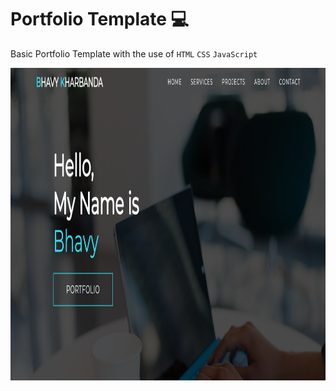 # Portfolio Template 💻

Basic Portfolio Template with the use of `HTML` `CSS` `JavaScript`

<img src="img/Home.png" alt="Home Page" style="height: 500px; width:800px;"/>
